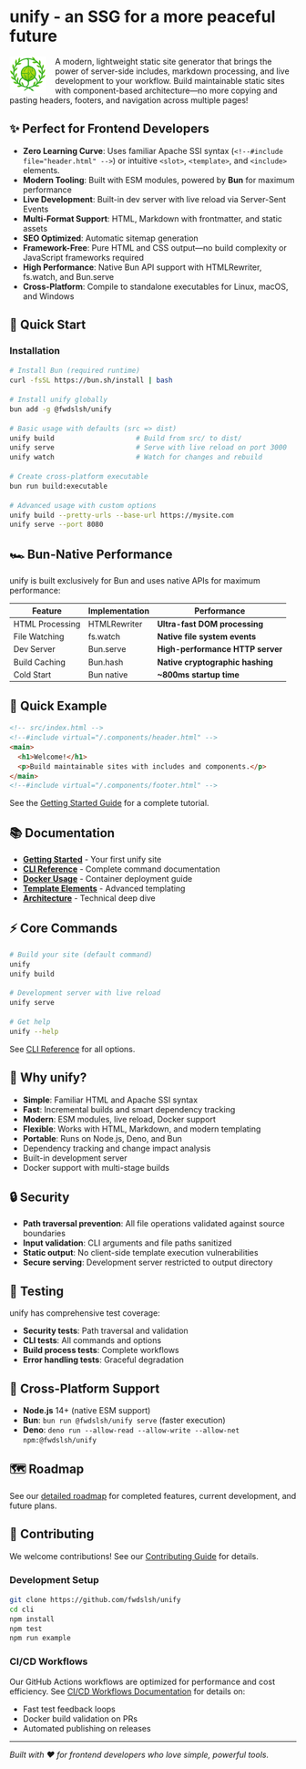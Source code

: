 # unify - an SSG for a more peaceful future


<img src="example/src/imgs/green-icon-64.png" alt="unify banner" style="float: left; margin-right: 16px;" />

A modern, lightweight static site generator that brings the power of server-side includes, markdown processing, and live development to your workflow. Build maintainable static sites with component-based architecture—no more copying and pasting headers, footers, and navigation across multiple pages!


## ✨ Perfect for Frontend Developers

- **Zero Learning Curve**: Uses familiar Apache SSI syntax (`<!--#include file="header.html" -->`) or intuitive `<slot>`, `<template>`, and `<include>` elements.
- **Modern Tooling**: Built with ESM modules, powered by **Bun** for maximum performance
- **Live Development**: Built-in dev server with live reload via Server-Sent Events
- **Multi-Format Support**: HTML, Markdown with frontmatter, and static assets
- **SEO Optimized**: Automatic sitemap generation
- **Framework-Free**: Pure HTML and CSS output—no build complexity or JavaScript frameworks required
- **High Performance**: Native Bun API support with HTMLRewriter, fs.watch, and Bun.serve
- **Cross-Platform**: Compile to standalone executables for Linux, macOS, and Windows

## 🚀 Quick Start

### Installation

```bash
# Install Bun (required runtime)
curl -fsSL https://bun.sh/install | bash

# Install unify globally
bun add -g @fwdslsh/unify

# Basic usage with defaults (src => dist)
unify build                    # Build from src/ to dist/
unify serve                    # Serve with live reload on port 3000
unify watch                    # Watch for changes and rebuild

# Create cross-platform executable
bun run build:executable

# Advanced usage with custom options
unify build --pretty-urls --base-url https://mysite.com
unify serve --port 8080
```

## 🏎️ Bun-Native Performance

unify is built exclusively for Bun and uses native APIs for maximum performance:

| Feature | Implementation | Performance |
|---------|----------------|-------------|
| HTML Processing | HTMLRewriter | **Ultra-fast DOM processing** |
| File Watching | fs.watch | **Native file system events** |
| Dev Server | Bun.serve | **High-performance HTTP server** |
| Build Caching | Bun.hash | **Native cryptographic hashing** |
| Cold Start | Bun native | **~800ms startup time** |

## 📁 Quick Example

```html
<!-- src/index.html -->
<!--#include virtual="/.components/header.html" -->
<main>
  <h1>Welcome!</h1>
  <p>Build maintainable sites with includes and components.</p>
</main>
<!--#include virtual="/.components/footer.html" -->
```

See the [Getting Started Guide](docs/getting-started.md) for a complete tutorial.

## 📚 Documentation

- **[Getting Started](docs/getting-started.md)** - Your first unify site
- **[CLI Reference](docs/cli-reference.md)** - Complete command documentation
- **[Docker Usage](docs/docker-usage.md)** - Container deployment guide
- **[Template Elements](docs/template-elements-in-markdown.md)** - Advanced templating
- **[Architecture](docs/ARCHITECTURE.md)** - Technical deep dive

## ⚡ Core Commands

```bash
# Build your site (default command)
unify
unify build

# Development server with live reload
unify serve

# Get help
unify --help
```

See [CLI Reference](docs/cli-reference.md) for all options.

## 🎯 Why unify?

- **Simple**: Familiar HTML and Apache SSI syntax
- **Fast**: Incremental builds and smart dependency tracking  
- **Modern**: ESM modules, live reload, Docker support
- **Flexible**: Works with HTML, Markdown, and modern templating
- **Portable**: Runs on Node.js, Deno, and Bun
- Dependency tracking and change impact analysis
- Built-in development server
- Docker support with multi-stage builds

## 🔒 Security

- **Path traversal prevention**: All file operations validated against source boundaries
- **Input validation**: CLI arguments and file paths sanitized
- **Static output**: No client-side template execution vulnerabilities
- **Secure serving**: Development server restricted to output directory

## 🧪 Testing

unify has comprehensive test coverage:

- **Security tests**: Path traversal and validation
- **CLI tests**: All commands and options
- **Build process tests**: Complete workflows
- **Error handling tests**: Graceful degradation

## 🔗 Cross-Platform Support

- **Node.js** 14+ (native ESM support)
- **Bun**: `bun run @fwdslsh/unify serve` (faster execution)
- **Deno**: `deno run --allow-read --allow-write --allow-net npm:@fwdslsh/unify`

## 🗺️ Roadmap

See our [detailed roadmap](ROADMAP.md) for completed features, current development, and future plans.

## 🤝 Contributing

We welcome contributions! See our [Contributing Guide](CONTRIBUTING.md) for details.

### Development Setup

```bash
git clone https://github.com/fwdslsh/unify
cd cli
npm install
npm test
npm run example
```

### CI/CD Workflows

Our GitHub Actions workflows are optimized for performance and cost efficiency. See [CI/CD Workflows Documentation](docs/cicd-workflows.md) for details on:
- Fast test feedback loops
- Docker build validation on PRs
- Automated publishing on releases

---

_Built with ❤️ for frontend developers who love simple, powerful tools._
